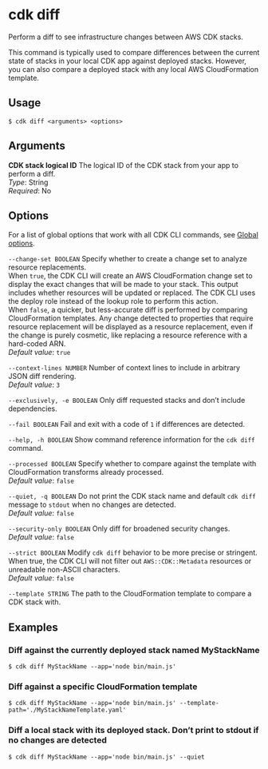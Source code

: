 # cdk diff<a name="ref-cli-cmd-diff"></a>

Perform a diff to see infrastructure changes between AWS CDK stacks\.

This command is typically used to compare differences between the current state of stacks in your local CDK app against deployed stacks\. However, you can also compare a deployed stack with any local AWS CloudFormation template\.

## Usage<a name="ref-cli-cmd-diff-usage"></a>

```
$ cdk diff <arguments> <options>
```

## Arguments<a name="ref-cli-cmd-diff-args"></a>

**CDK stack logical ID**  <a name="ref-cli-cmd-diff-args-stack-name"></a>
The logical ID of the CDK stack from your app to perform a diff\.  
*Type*: String  
*Required*: No

## Options<a name="ref-cli-cmd-diff-options"></a>

For a list of global options that work with all CDK CLI commands, see [Global options](ref-cli-cmd.md#ref-cli-cmd-options)\.

`--change-set BOOLEAN`  <a name="ref-cli-cmd-diff-options-change-set"></a>
Specify whether to create a change set to analyze resource replacements\.  
When `true`, the CDK CLI will create an AWS CloudFormation change set to display the exact changes that will be made to your stack\. This output includes whether resources will be updated or replaced\. The CDK CLI uses the deploy role instead of the lookup role to perform this action\.  
When `false`, a quicker, but less\-accurate diff is performed by comparing CloudFormation templates\. Any change detected to properties that require resource replacement will be displayed as a resource replacement, even if the change is purely cosmetic, like replacing a resource reference with a hard\-coded ARN\.  
*Default value*: `true`

`--context-lines NUMBER`  <a name="ref-cli-cmd-diff-options-context-lines"></a>
Number of context lines to include in arbitrary JSON diff rendering\.  
*Default value*: `3`

`--exclusively, -e BOOLEAN`  <a name="ref-cli-cmd-diff-options-exclusively"></a>
Only diff requested stacks and don’t include dependencies\.

`--fail BOOLEAN`  <a name="ref-cli-cmd-diff-options-fail"></a>
Fail and exit with a code of `1` if differences are detected\.

`--help, -h BOOLEAN`  <a name="ref-cli-cmd-diff-options-help"></a>
Show command reference information for the `cdk diff` command\.

`--processed BOOLEAN`  <a name="ref-cli-cmd-diff-options-processed"></a>
Specify whether to compare against the template with CloudFormation transforms already processed\.  
*Default value*: `false`

`--quiet, -q BOOLEAN`  <a name="ref-cli-cmd-diff-options-quiet"></a>
Do not print the CDK stack name and default `cdk diff` message to `stdout` when no changes are detected\.  
*Default value*: `false`

`--security-only BOOLEAN`  <a name="ref-cli-cmd-diff-options-security-only"></a>
Only diff for broadened security changes\.  
*Default value*: `false`

`--strict BOOLEAN`  <a name="ref-cli-cmd-diff-options-strict"></a>
Modify `cdk diff` behavior to be more precise or stringent\. When true, the CDK CLI will not filter out `AWS::CDK::Metadata` resources or unreadable non\-ASCII characters\.  
*Default value*: `false`

`--template STRING`  <a name="ref-cli-cmd-diff-options-template"></a>
The path to the CloudFormation template to compare a CDK stack with\.

## Examples<a name="ref-cli-cmd-diff-examples"></a>

### Diff against the currently deployed stack named MyStackName<a name="ref-cli-cmd-diff-examples-1"></a>

```
$ cdk diff MyStackName --app='node bin/main.js'
```

### Diff against a specific CloudFormation template<a name="ref-cli-cmd-diff-examples-2"></a>

```
$ cdk diff MyStackName --app='node bin/main.js' --template-path='./MyStackNameTemplate.yaml'
```

### Diff a local stack with its deployed stack\. Don’t print to stdout if no changes are detected<a name="ref-cli-cmd-diff-examples-3"></a>

```
$ cdk diff MyStackName --app='node bin/main.js' --quiet
```